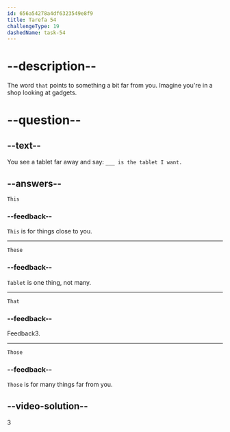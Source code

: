 ```yaml
---
id: 656a54278a4df6323549e8f9
title: Tarefa 54
challengeType: 19
dashedName: task-54
---
```


# --description--

The word `that` points to something a bit far from you. Imagine you're in a shop looking at gadgets.

# --question--

## --text--

You see a tablet far away and say: `___ is the tablet I want.`

## --answers--

`This`

### --feedback--

`This` is for things close to you.

---

`These`

### --feedback--

`Tablet` is one thing, not many.

---

`That`

### --feedback--

Feedback3.

---

`Those`

### --feedback--

`Those` is for many things far from you.

## --video-solution--

3
